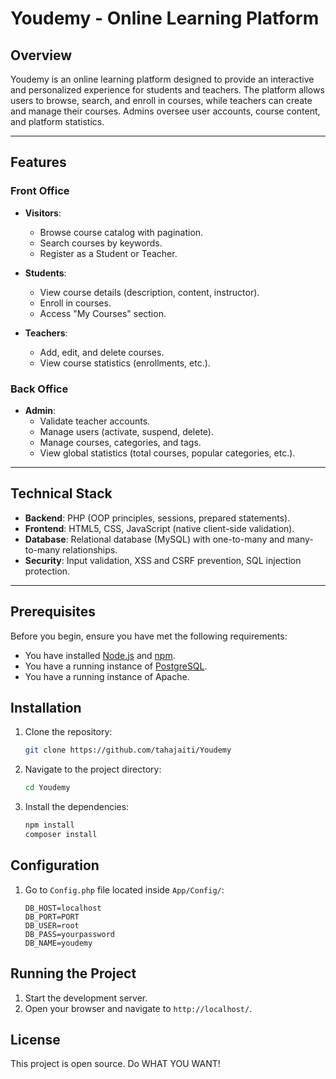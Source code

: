 # Youdemy - Online Learning Platform

## Overview
Youdemy is an online learning platform designed to provide an interactive and personalized experience for students and teachers. The platform allows users to browse, search, and enroll in courses, while teachers can create and manage their courses. Admins oversee user accounts, course content, and platform statistics.

---

## Features

### Front Office
- **Visitors**:
  - Browse course catalog with pagination.
  - Search courses by keywords.
  - Register as a Student or Teacher.

- **Students**:
  - View course details (description, content, instructor).
  - Enroll in courses.
  - Access "My Courses" section.

- **Teachers**:
  - Add, edit, and delete courses.
  - View course statistics (enrollments, etc.).

### Back Office
- **Admin**:
  - Validate teacher accounts.
  - Manage users (activate, suspend, delete).
  - Manage courses, categories, and tags.
  - View global statistics (total courses, popular categories, etc.).

---

## Technical Stack
- **Backend**: PHP (OOP principles, sessions, prepared statements).
- **Frontend**: HTML5, CSS, JavaScript (native client-side validation).
- **Database**: Relational database (MySQL) with one-to-many and many-to-many relationships.
- **Security**: Input validation, XSS and CSRF prevention, SQL injection protection.

---

## Prerequisites

Before you begin, ensure you have met the following requirements:

- You have installed [Node.js](https://nodejs.org/) and [npm](https://www.npmjs.com/).
- You have a running instance of [PostgreSQL](https://www.postgresql.org/).
- You have a running instance of Apache.

## Installation

1. Clone the repository:
    ```sh
    git clone https://github.com/tahajaiti/Youdemy
    ```
2. Navigate to the project directory:
    ```sh
    cd Youdemy
    ```
3. Install the dependencies:
    ```sh
    npm install
    composer install
    ```

## Configuration

1. Go to `Config.php` file located inside `App/Config/`:
    ```env
    DB_HOST=localhost
    DB_PORT=PORT
    DB_USER=root
    DB_PASS=yourpassword
    DB_NAME=youdemy
    ```

## Running the Project

1. Start the development server.
2. Open your browser and navigate to `http://localhost/`.

## License

This project is open source. Do WHAT YOU WANT!